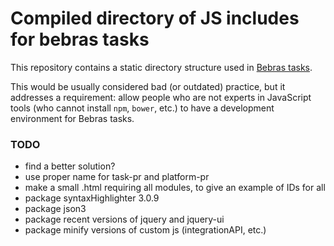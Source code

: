 # Compiled directory of JS includes for bebras tasks

This repository contains a static directory structure used in [Bebras tasks](https://github.com/France-ioi/bebras-tasks).

This would be usually considered bad (or outdated) practice, but it addresses a requirement: allow people who are not experts in JavaScript tools (who cannot install `npm`, `bower`, etc.) to have a development environment for Bebras tasks.

### TODO

- find a better solution?
- use proper name for task-pr and platform-pr
- make a small .html requiring all modules, to give an example of IDs for all
- package syntaxHighlighter 3.0.9
- package json3
- package recent versions of jquery and jquery-ui
- package minify versions of custom js (integrationAPI, etc.)
